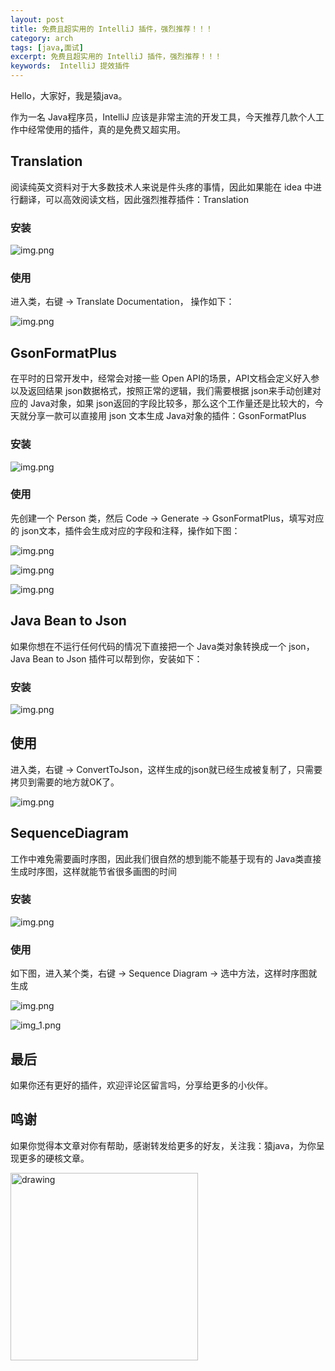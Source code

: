 ```yaml
---
layout: post
title: 免费且超实用的 IntelliJ 插件，强烈推荐！！！
category: arch
tags: [java,面试]
excerpt: 免费且超实用的 IntelliJ 插件，强烈推荐！！！
keywords:  IntelliJ 提效插件
---
```


Hello，大家好，我是猿java。

作为一名 Java程序员，IntelliJ 应该是非常主流的开发工具，今天推荐几款个人工作中经常使用的插件，真的是免费又超实用。

## Translation

阅读纯英文资料对于大多数技术人来说是件头疼的事情，因此如果能在 idea 中进行翻译，可以高效阅读文档，因此强烈推荐插件：Translation

### 安装

![img.png](https://yuanjava.cn/assets/md/common/plugin-transaction.png)

### 使用


进入类，右键 -> Translate Documentation， 操作如下：

![img.png](https://yuanjava.cn/assets/md/common/plugin-transaction-1.png)


## GsonFormatPlus

在平时的日常开发中，经常会对接一些 Open API的场景，API文档会定义好入参以及返回结果 json数据格式，按照正常的逻辑，我们需要根据 json来手动创建对应的 Java对象，如果 json返回的字段比较多，那么这个工作量还是比较大的，今天就分享一款可以直接用 json 文本生成 Java对象的插件：GsonFormatPlus

### 安装

![img.png](https://yuanjava.cn/assets/md/common/plugin-GsonFormatPlus.png)

### 使用

先创建一个 Person 类，然后 Code -> Generate -> GsonFormatPlus，填写对应的 json文本，插件会生成对应的字段和注释，操作如下图：

![img.png](https://yuanjava.cn/assets/md/common/plugin-GsonFormatPlus-1.png)

![img.png](https://yuanjava.cn/assets/md/common/plugin-GsonFormatPlus-2.png)

![img.png](https://yuanjava.cn/assets/md/common/plugin-GsonFormatPlus-3.png)


## Java Bean to Json

如果你想在不运行任何代码的情况下直接把一个 Java类对象转换成一个 json，Java Bean to Json 插件可以帮到你，安装如下：
### 安装

![img.png](https://yuanjava.cn/assets/md/common/plugin-javatojson.png)

## 使用

进入类，右键 -> ConvertToJson，这样生成的json就已经生成被复制了，只需要拷贝到需要的地方就OK了。

![img.png](https://yuanjava.cn/assets/md/common/plugin-javatojson-1.png)




## SequenceDiagram

工作中难免需要画时序图，因此我们很自然的想到能不能基于现有的 Java类直接生成时序图，这样就能节省很多画图的时间

### 安装

![img.png](https://yuanjava.cn/assets/md/common/plugin-SequenceDiagram.png)


### 使用

如下图，进入某个类，右键 -> Sequence Diagram -> 选中方法，这样时序图就生成

![img.png](https://yuanjava.cn/assets/md/common/plugin-SequenceDiagram1.png)

![img_1.png](https://yuanjava.cn/assets/md/common/plugin-SequenceDiagram2.png)


## 最后

如果你还有更好的插件，欢迎评论区留言吗，分享给更多的小伙伴。


## 鸣谢
如果你觉得本文章对你有帮助，感谢转发给更多的好友，关注我：猿java，为你呈现更多的硬核文章。

<img src="https://yuanjava.cn/assets/img/pub.jpg" alt="drawing" style="width:300px;"/>
